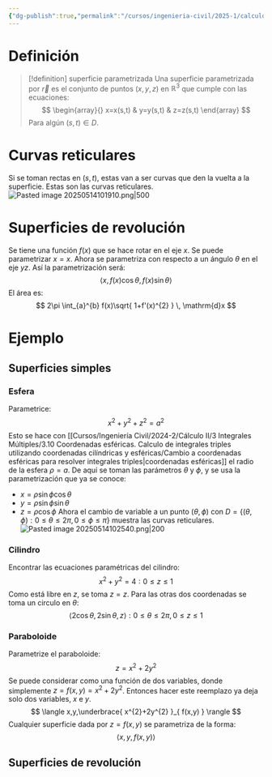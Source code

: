 ```yaml
---
{"dg-publish":true,"permalink":"/cursos/ingenieria-civil/2025-1/calculo-iii/3-campos-vectoriales-e-integrales-de-superficie/superficies-parametrizadas/","tags":["I3MAT1630"]}
---
```


# Definición

> [!definition] superficie parametrizada
> Una superficie parametrizada por $\vec{r}$ es el conjunto de puntos $(x,y,z)$ en $\mathbb{R}^{3}$ que cumple con las ecuaciones:
> $$
> \begin{array}{}
> x=x(s,t) & y=y(s,t) & z=z(s,t)
> \end{array}
> $$
> Para algún $(s,t)\in D$.

# Curvas reticulares
Si se toman rectas en $(s,t)$, estas van a ser curvas que den la vuelta a la superficie. Estas son las curvas reticulares.
![Pasted image 20250514101910.png|500](/img/user/Cursos/Ingenier%C3%ADa%20Civil/2025-1/C%C3%A1lculo%20III/3%20Campos%20vectoriales%20e%20integrales%20de%20superficie/attachments/Pasted%20image%2020250514101910.png)
# Superficies de revolución
Se tiene una función $f(x)$ que se hace rotar en el eje $x$. Se puede parametrizar $x=x$. Ahora se parametriza con respecto a un ángulo $\theta$ en el eje $yz$. Así la parametrización será:
$$
\langle x,f(x)\cos\theta, f(x)\sin \theta \rangle 
$$
El área es:
$$
2\pi \int_{a}^{b} f(x)\sqrt{ 1+f'(x)^{2} } \, \mathrm{d}x 
$$
# Ejemplo
## Superficies simples
### Esfera
Parametrice:
$$
x^{2}+y^{2}+z^{2}=a^{2}
$$
Esto se hace con [[Cursos/Ingeniería Civil/2024-2/Cálculo II/3 Integrales Múltiples/3.10 Coordenadas esféricas. Calculo de integrales triples utilizando coordenadas cilíndricas y esféricas/Cambio a coordenadas esféricas para resolver integrales triples\|coordenadas esféricas]] el radio de la esfera $\rho=a$. De aquí se toman las parámetros $\theta$ y $\phi$, y se usa la parametrización que ya se conoce:
- $x=\rho \sin \phi \cos\theta$
- $y=\rho \sin \phi \sin \theta$
- $z=\rho \cos \phi$
Ahora el cambio de variable a un punto $(\theta,\phi)$ con $D=\{ (\theta,\phi):0\leq\theta \leq 2\pi,0\leq \phi \leq \pi \}$ muestra las curvas reticulares.
![Pasted image 20250514102540.png|200](/img/user/Cursos/Ingenier%C3%ADa%20Civil/2025-1/C%C3%A1lculo%20III/3%20Campos%20vectoriales%20e%20integrales%20de%20superficie/attachments/Pasted%20image%2020250514102540.png)
### Cilindro
Encontrar las ecuaciones paramétricas del cilindro:
$$
x^{2}+y^{2}=4: 0\leq z\leq 1
$$
Como está libre en $z$, se toma $z=z$. Para las otras dos coordenadas se toma un circulo en $\theta$:
$$
\langle 2\cos \theta ,2\sin\theta,z\rangle :0\leq\theta \leq 2\pi,0\leq z\leq 1
$$
### Paraboloide
Parametrize el paraboloide:
$$
z=x^{2}+2y^{2}
$$
Se puede considerar como una función de dos variables, donde simplemente $z=f(x,y)=x^{2}+2y^{2}$. Entonces hacer este reemplazo ya deja solo dos variables, $x$ e $y$.
$$
\langle x,y,\underbrace{ x^{2}+2y^{2} }_{ f(x,y) } \rangle 
$$
Cualquier superficie dada por $z=f(x,y)$ se parametriza de la forma:
$$
\langle x,y,f(x,y) \rangle 
$$
## Superficies de revolución
